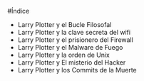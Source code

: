 #Índice

* Larry Plotter y el Bucle Filosofal
* Larry Plotter y la clave secreta del wifi
* Larry Plotter y el prisionero del Firewall
* Larry Plotter y el Malware de Fuego
* Larry Plotter y la orden de Unix
* Larry Plotter y El misterio del Hacker
* Larry Plotter y los Commits de la Muerte

